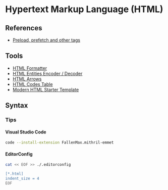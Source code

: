 # Hypertext Markup Language (HTML)

<!--
https://www.linkedin.com/learning/crafting-meaningful-html/craft-meaningful-html
-->

## References

- [Preload, prefetch and other <link> tags](https://3perf.com/blog/link-rels/)

## Tools

- [HTML Formatter](https://webformatter.com/html)
- [HTML Entities Encoder / Decoder](https://www.web2generators.com/html-based-tools/online-html-entities-encoder-and-decoder)
- [HTML Arrows](https://www.toptal.com/designers/htmlarrows/)
- [HTML Codes Table](https://www.ascii.cl/htmlcodes.htm)
- [Modern HTML Starter Template](https://htmltemplate.site/)

## Syntax

### Tips

#### Visual Studio Code

```sh
code --install-extension FallenMax.mithril-emmet
```

#### EditorConfig

```sh
cat << EOF >> ./.editorconfig

[*.html]
indent_size = 4
EOF
```
